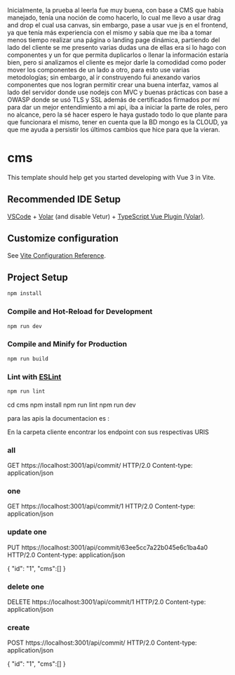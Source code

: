 
Inicialmente, la prueba al leerla fue muy buena, con base a CMS que había manejado, tenía una noción de como hacerlo, lo cual me llevo a usar drag and drop el cual usa canvas, sin embargo, pase a usar vue js en el frontend, ya que tenía más experiencia con el mismo y sabía que me iba a tomar menos tiempo realizar una página o landing page dinámica, partiendo del lado del cliente se me presento varias dudas una de ellas era si lo hago con componentes y un for que permita duplicarlos o llenar la información estaría bien, pero si analizamos el cliente es mejor darle la comodidad como poder mover los componentes de un lado a otro, para esto use varias metodologías; sin embargo, al ir construyendo fui anexando varios componentes que nos logran permitir crear una buena interfaz, vamos al lado del servidor donde use nodejs con MVC y buenas prácticas con base a OWASP donde se usó TLS y SSL además de certificados firmados por mí para dar un mejor entendimiento a mi api, iba a iniciar la parte de roles, pero no alcance, pero la sé hacer espero le haya gustado todo lo que plante para que funcionara el mismo, tener en cuenta que la BD mongo es la CLOUD, ya que me ayuda a persistir los últimos cambios que hice para que la vieran. 


# cms

This template should help get you started developing with Vue 3 in Vite.

## Recommended IDE Setup

[VSCode](https://code.visualstudio.com/) + [Volar](https://marketplace.visualstudio.com/items?itemName=Vue.volar) (and disable Vetur) + [TypeScript Vue Plugin (Volar)](https://marketplace.visualstudio.com/items?itemName=Vue.vscode-typescript-vue-plugin).

## Customize configuration

See [Vite Configuration Reference](https://vitejs.dev/config/).

## Project Setup

```sh
npm install
```

### Compile and Hot-Reload for Development

```sh
npm run dev
```

### Compile and Minify for Production

```sh
npm run build
```

### Lint with [ESLint](https://eslint.org/)

```sh
npm run lint
```



cd cms
  npm install
  npm run lint
  npm run dev
  
  
  
para las apis la documentacion es :

En la carpeta cliente encontrar los endpoint con sus respectivas URIS 

### all

GET https://localhost:3001/api/commit/ HTTP/2.0
Content-type: application/json


### one

GET https://localhost:3001/api/commit/1 HTTP/2.0
Content-type: application/json

### update one

PUT https://localhost:3001/api/commit/63ee5cc7a22b045e6c1ba4a0 HTTP/2.0
Content-type: application/json

{
    "id": "1",
    "cms":[]
}

### delete one

DELETE https://localhost:3001/api/commit/1 HTTP/2.0
Content-type: application/json

### create

POST https://localhost:3001/api/commit/ HTTP/2.0
Content-type: application/json

{
    "id": "1",
    "cms":[]
}


